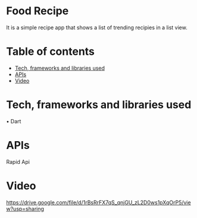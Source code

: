 # Food Recipe

It is a simple recipe app that shows a list of trending recipies in a list view.

# Table of contents

- [Tech, frameworks and libraries used](#tech-,-frameworks-and-libraries-used)
- [APIs](#apis)
- [Video](#video)

# Tech, frameworks and libraries used

• Dart

# APIs

Rapid Api

# Video

https://drive.google.com/file/d/1rBsRrFX7qS_qnjGU_zL2D0ws1pXqOrP5/view?usp=sharing
